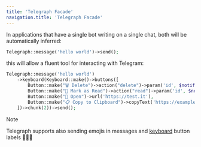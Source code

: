 ```yaml
---
title: 'Telegraph Facade'
navigation.title: 'Telegraph Facade'
---
```



In applications that have a single bot writing on a single chat, both will be automatically inferred:

```php
Telegraph::message('hello world')->send();
```

this will allow a fluent tool for interacting with Telegram:

```php
Telegraph::message('hello world')
    ->keyboard(Keyboard::make()->buttons([
        Button::make("🗑️ Delete")->action("delete")->param('id', $notification->id),  
        Button::make("📖 Mark as Read")->action("read")->param('id', $notification->id),  
        Button::make("👀 Open")->url('https://test.it'),  
        Button::make("📋 Copy to Clipboard")->copyText('https://example.com/share/123'),  
    ])->chunk(2))->send();
```

> [!NOTE]
> Telegraph supports also sending emojis in messages and [keyboard](features/keyboards) button labels 🚀🚀🚀

